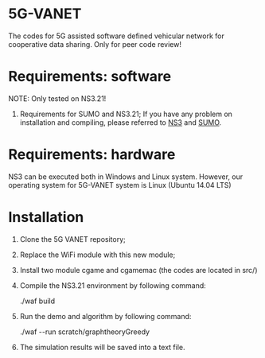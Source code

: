 # 5G-VANET
The codes for 5G assisted software defined vehicular network for cooperative data sharing. Only for peer code review!

# Requirements: software
NOTE: Only tested on NS3.21!
1.	Requirements for SUMO and NS3.21;
If you have any problem on installation and compiling, please referred to [NS3](https://www.nsnam.org/documentation/) and [SUMO](http://sumo.dlr.de/index.html).
# Requirements: hardware
NS3 can be executed both in Windows and Linux system. However, our operating system for 5G-VANET system is Linux (Ubuntu 14.04 LTS)
# Installation
1.	Clone the 5G VANET repository;
2.	Replace the WiFi module with this new module;
3.	Install two module cgame and cgamemac (the codes are located in src/)
4.	Compile the NS3.21 environment by following command:

    ./waf build

5.	Run the demo and algorithm by following command:

    ./waf --run scratch/graphtheoryGreedy

6.	The simulation results will be saved into a text file.  
